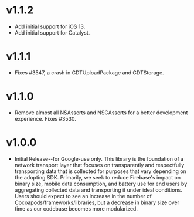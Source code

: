 # v1.1.2
- Add initial support for iOS 13.
- Add initial support for Catalyst.

# v1.1.1
- Fixes #3547, a crash in GDTUploadPackage and GDTStorage.

# v1.1.0
- Remove almost all NSAsserts and NSCAsserts for a better development
experience. Fixes #3530.

# v1.0.0
- Initial Release--for Google-use only. This library is the foundation of a
network transport layer that focuses on transparently and respectfully
transporting data that is collected for purposes that vary depending on the
adopting SDK. Primarily, we seek to reduce Firebase's impact on binary size,
mobile data consumption, and battery use for end users by aggregating collected
data and transporting it under ideal conditions. Users should expect to see an
increase in the number of Cocoapods/frameworks/libraries, but a decrease in
binary size over time as our codebase becomes more modularized.
